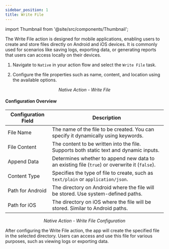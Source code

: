 ```yaml
---
sidebar_position: 1
title: Write File
---
```


import Thumbnail from '@site/src/components/Thumbnail';

The Write File action is designed for mobile applications, enabling users to create and store files directly on Android and iOS devices. It is commonly used for scenarios like saving logs, exporting data, or generating reports that users can access locally on their devices.




1. Navigate to `Native` in your action flow and select the `Write File` task.  

2. Configure the file properties such as name, content, and location using the available options.  

<figure>
<Thumbnail src="/img/reference/actionflow-blocks/write-file/write-file.png" alt="Write File Action" />
<figcaption align='center'><i>Native Action - Write File</i></figcaption>
</figure>


#### Configuration Overview  

| Configuration Field         | Description                                                                                 | 
|-----------------------------|---------------------------------------------------------------------------------------------|
| File Name               | The name of the file to be created. You can specify it dynamically using keywords.          | 
| File Content            | The content to be written into the file. Supports both static text and dynamic inputs.      | 
| Append Data             | Determines whether to append new data to an existing file (`true`) or overwrite it (`false`). | 
| Content Type            | Specifies the type of file to create, such as `text/plain` or `application/json`.           | 
| Path for Android        | The directory on Android where the file will be stored. Use system-defined paths.           | 
| Path for iOS            | The directory on iOS where the file will be stored. Similar to Android paths.               | 

 

<figure>
<Thumbnail src="/img/reference/actionflow-blocks/write-file/write-file-config.png" alt="Write File Configuration" />
<figcaption align='center'><i>Native Action - Write File Configuration</i></figcaption>
</figure>



After configuring the Write File action, the app will create the specified file in the selected directory. Users can access and use this file for various purposes, such as viewing logs or exporting data.  


